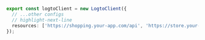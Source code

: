 ```ts title="libraries/logto.ts"
export const logtoClient = new LogtoClient({
  // ...other configs
  // highlight-next-line
  resources: ['https://shopping.your-app.com/api', 'https://store.your-app.com/api'], // API 리소스를 추가하세요
});
```
